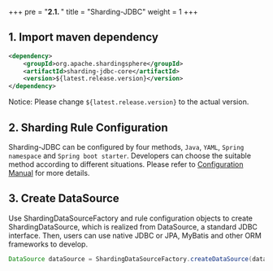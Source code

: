 +++
pre = "<b>2.1. </b>"
title = "Sharding-JDBC"
weight = 1
+++

## 1. Import maven dependency

```xml
<dependency>
    <groupId>org.apache.shardingsphere</groupId>
    <artifactId>sharding-jdbc-core</artifactId>
    <version>${latest.release.version}</version>
</dependency>
```

Notice: Please change `${latest.release.version}` to the actual version.

## 2. Sharding Rule Configuration

Sharding-JDBC can be configured by four methods, `Java`, `YAML`, `Spring namespace` and `Spring boot starter`. Developers can choose the suitable method according to different situations. Please refer to [Configuration Manual](/en/manual/sharding-jdbc/configuration/) for more details.

## 3. Create DataSource

Use ShardingDataSourceFactory and rule configuration objects to create ShardingDataSource, which is realized from DataSource,  a standard JDBC interface. Then, users can use native JDBC or JPA, MyBatis and other ORM frameworks to develop.

```java
DataSource dataSource = ShardingDataSourceFactory.createDataSource(dataSourceMap, shardingRuleConfig, props);
```
